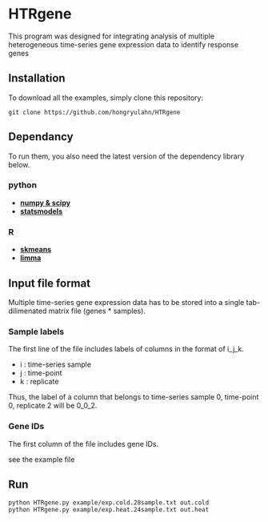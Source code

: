 # HTRgene
This program was designed for integrating analysis of multiple heterogeneous time-series gene expression data to identify response genes



## Installation

To download all the examples, simply clone this repository:
```
git clone https://github.com/hongryulahn/HTRgene
```


## Dependancy
To run them, you also need the latest version of the dependency library below.

### python 
- **[numpy & scipy](https://www.scipy.org/install.html)**
- **[statsmodels](https://www.statsmodels.org/stable/install.html)**

### R
- **[skmeans](https://cran.r-project.org/web/packages/skmeans/index.html)**
- **[limma](https://bioconductor.org/packages/release/bioc/html/limma.html)**



## Input file format
Multiple time-series gene expression data has to be stored into a single tab-dilimenated matrix file (genes * samples).

### Sample labels
The first line of the file includes labels of columns in the format of i_j_k.
- i : time-series sample
- j : time-point
- k : replicate

Thus, the label of a column that belongs to time-series sample 0, time-point 0, replicate 2 will be 0_0_2.

### Gene IDs
The first column of the file includes gene IDs.

see the example file



## Run
```
python HTRgene.py example/exp.cold.28sample.txt out.cold
python HTRgene.py example/exp.heat.24sample.txt out.heat
```
